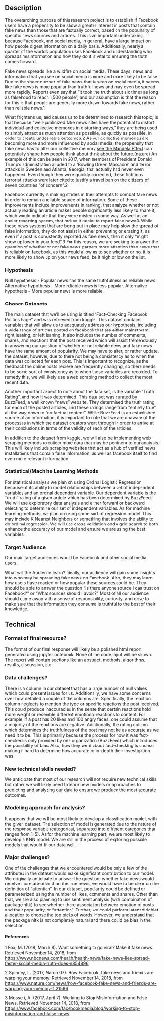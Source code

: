 ## Description
The overarching purpose of this research project is to establish if Facebook users have a propensity to be show a greater interest in posts that contain fake news than those that are factually correct, based on the popularity of specific news sources and articles. This is an important undertaking because Facebook, and social media, in general, have a large impact on how people digest information on a daily basis. Additionally, nearly a quarter of the world’s population uses Facebook and understanding who spreads misinformation and how they do it is vital to ensuring the truth comes forward.  

Fake news spreads like a wildfire on social media. These days, news and information that you see on social media is more and more likely to be false. Due to the sheer number of fake news that is seen on social media, it seems like fake news is more popular than truthful news and may even be spread more rapidly. Reports even say that “it took the truth about six times as long as falsehood to reach 1,500 people”, and our assumption is that the reason for this is that people are generally more drawn towards fake news, rather than reliable news.1

What frightens us, and causes us to be determined to research this topic, is that because “well-publicized fake news sites have the potential to distort individual and collective memories in disturbing ways,” they are being used to simply attract as much attention as possible, as quickly as possible, in order to create undesirable outcomes.2 As our collective memories are becoming more and more influenced by social media, the propensity that fake news has to alter our collective memory [see the Mandela Effect](http://theconversation.com/the-mandela-effect-and-how-your-mind-is-playing-tricks-on-you-89544) can potentially shape how people think about think about the future.(nature) An example of this can be seen in 2017, when members of President Donald Trump’s administration alluded to a ‘Bowling Green Massacre’ and terror attacks in Sweden and Atlanta, Georgia, that actually had never even happened. Even though they were quickly corrected, these fictitious terrorist attacks were later cited to justify a travel ban on the citizens of seven countries “of concern”.2

Facebook currently is making strides in their attempts to combat fake news in order to remain a reliable source of information. Some of these improvements include improvements in ranking, that analyze whether or not actually reading an article makes people significantly less likely to share it, which would indicate that they were misled in some way. As well as an easier reporting system, that makes it easier to report false news3. While these news systems that are being put in place may help slow the spread of false information, they do not assist in either preventing or erasing it, as even if a post is consistently reported as fake news, then it only “might show up lower in your feed”.3 For this reason, we are seeking to answer the question of whether or not fake news garners more attention than news that is reliable on facebook, as this would allow us to see whether or not it is more likely to show up on your news feed, be it high or low on the list. 

### Hypothesis
Null hypothesis - Popular news has the same truthfulness as reliable news.
Alternative hypothesis - More reliable news is less popular.
Alternative hypothesis - More popular news is more reliable.

### Chosen Datasets
The main dataset that we’ll be using is titled “Fact-Checking Facebook Politics Page” and was retrieved from kaggle. This dataset contains variables that will allow us to adequately address our hypothesis, including a wide range of articles posted on facebook that are either mainstream, right leaning, or left leaning. It also includes the number of comments, shares, and reactions that the post received which will assist tremendously in answering our question of whether or not reliable news and fake news have the same amount of popularity. We may have to alter, or rather update, the dataset, however, due to there not being a consistency as to when the data was collected for each post. This is important to recognize, as the feedback the online posts recieve are frequently changing, so there needs to be some sort of consistency as to when these variables are recorded. To remedy this, we will likely use a web scraping method to collect the most recent data.

Another important aspect to note about the data set, is the variable “Truth Rating”, and how it was determined. This data set was curated by BuzzFeed, a well known “news” website. They determined the truth rating for each of the posted articles, and these ratings range from “entirely true” all the way down to “no factual content”. While BuzzFeed is an established source of an information, it is important to note that we are unaware of the processes in which the dataset creators went through in order to arrive at their conclusions in terms of the validity of each of the articles. 

In addition to the dataset from kaggle, we will also be implementing web scraping methods to collect more data that may be pertinent to our analysis. This will likely include scraping websites that act as a hub of verified news installations that contain false information, as well as facebook itself to find even more relevant information.

### Statistical/Machine Learning Methods
For statistical analysis we plan on using Ordinal Logistic Regression because of its ability to model relationships between a set of independent variables and an ordinal dependent variable. Our dependent variable is the “truth” rating of a given article which has been determined by BuzzFeed. We will use exploratory data analysis and either forward or backward selecting to determine our set of independent variables. As for machine learning methods, we plan on using some sort of regression model. This may include K Nearest Neighbors or something that involves the ability to do ordinal regression. We will use cross validation and a grid search to both enhance the accuracy of our model and ensure we are using the best variables. 

### Target Audience
Our main target audiences would be Facebook and other social media users.

What will the Audience learn?
Ideally, our audience will gain some insights into who may be spreading fake news on Facebook. Also,  they may learn how users have reacted or how popular these sources could be. They should be able to answer the question “Is there anyone source I can trust on Facebook?” or “What sources should I avoid?” Most of all our audience should come away with a sense of responsibility, curiosity, and drive to make sure that the information they consume is truthful to the best of their knowledge. 

## Technical 

### Format of final resource?
The format of our final response will likely be a polished html report generated using jupyter notebook. None of the code input will be shown. The report will contain sections like an abstract, methods, algorithms, results, discussion, etc.

### Data challenges?
There is a column in our dataset that has a large number of null values which could present issues for us. Additionally, we have some concerns over how detailed a couple of the columns are. Specifically, the reaction column neglects to mention the type or specific reactions the post received. This could produce inaccuracies in the sense that certain reactions hold more weight or resemble different emotional reactions to content. For example, if a post has 20 likes and 100 angry faces, one could assume that a majority of the reactions are negative. Additionally, the rating column which determines the truthfulness of the post may not be as accurate as we need it to be. This is primarily because the process for how it was fact-checked is only provided by one organization (BuzzFeed) which introduces the possibility of bias. Also, how they went about fact-checking is unclear making it hard to determine how accurate or in-depth their investigation was. 

### New technical skills needed?
We anticipate that most of our research will not require new technical skills but rather we will likely need to learn new models or approaches to predicting and analyzing our data to ensure we produce the most accurate outcomes. 

### Modeling approach for analysis?
It appears that we will be most likely to develop a classification model, with the given dataset. The selection of model is generated due to the nature of the response variable (categorical, separated into different categories that ranges from 1-5). As for the machine learning part, we are most likely to develop a KNN model. We are still in the process of exploring possible models that would fit our data well.

### Major challenges?
One of the challenges that we encountered would be only a few of the attributes in the dataset would make significant contribution to our model. We originally anticipate to answer the question: whether fake news would receive more attention than the true news, we would have to be clear on the definition of “attention”. In our dataset, popularity could be defined or parameterized using the number of likes, comments and shares. Other than that, we are also planning to use sentiment analysis (with combination of package nltk) to see whether there association between emotion of posts and their popularity, or “attention”. Further, we could perform latent dirichlet allocation to choose the top picks of words. However, we understand that the package nltk is not completely natural and there could be bias in the selection. 










#### References
1 Fox, M. (2018, March 8). Want something to go viral? Make it fake news. Retrieved November 14, 2018, from https://www.nbcnews.com/health/health-news/fake-news-lies-spread-faster-social-media-truth-does-n854896

2 Spinney, L. (2017, March 07). How Facebook, fake news and friends are warping your memory. Retrieved November 14, 2018, from https://www.nature.com/news/how-facebook-fake-news-and-friends-are-warping-your-memory-1.21596

3 Mosseri, A. (2017, April 7). Working to Stop Misinformation and False News. Retrieved November 14, 2018, from https://www.facebook.com/facebookmedia/blog/working-to-stop-misinformation-and-false-news  



